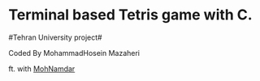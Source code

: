 <h1>Terminal based Tetris game with C.</h1>
 
#Tehran University project#
<p>Coded By MohammadHosein Mazaheri</p>
<p>ft. with <a href="https://github.com/MohNamdar">MohNamdar</a></p>
